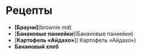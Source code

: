 # Рецепты- **[Брауни]**(brownie md)- [**Банановые панкейки**](Банановые панкейки)- [**Картофель «Айдахо»**]( Картофель «Айдахо»)- **Банановый хлеб**